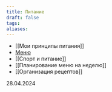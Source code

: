 ```yaml
---
title: Питание
draft: false
tags: 
aliases:
---
```

- [[Мои принципы питания]]
- [Меню](https://docs.google.com/spreadsheets/d/1VxNB55_CdWTsgw5rigy7_kfEkve1XjnaR6t_bT3Xq7E/edit#gid=1182846786)
- [[Спорт и питание]]
- [[Планирование меню на неделю]]
- [[Организация рецептов]]

28.04.2024